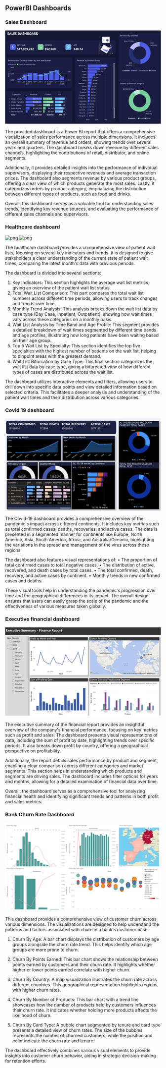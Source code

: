 ## PowerBI Dashboards

### Sales Dashboard

![png](img/SalesDashboard.png)


The provided dashboard is a Power BI report that offers a comprehensive visualization of sales performance across multiple dimensions. It includes an overall summary of revenue and orders, showing trends over several years and quarters. The dashboard breaks down revenue by different sales channels, highlighting the contributions of retail, distributor, and online segments.

Additionally, it provides detailed insights into the performance of individual supervisors, displaying their respective revenues and average transaction prices. The dashboard also segments revenue by various product groups, offering a clear view of which products generate the most sales. Lastly, it categorizes orders by product category, emphasizing the distribution between different types of products, such as food and drinks.

Overall, this dashboard serves as a valuable tool for understanding sales trends, identifying key revenue sources, and evaluating the performance of different sales channels and supervisors.


### Healthcare dashboard

![png](HealthcareDashboard1.png)
![png](HealthcareDashboard2.png)

The healthcare dashboard provides a comprehensive view of patient wait lists, focusing on several key indicators and trends. It is designed to give stakeholders a clear understanding of the current state of patient wait times, comparing the latest month's data with previous periods.

The dashboard is divided into several sections:

1.	Key Indicators: This section highlights the average wait list metrics, giving an overview of the patient wait list status.
2.	Total Wait List Comparison: This part compares the total wait list numbers across different time periods, allowing users to track changes and trends over time.
3.	Monthly Trend Analysis: This analysis breaks down the wait list data by case type (Day Case, Inpatient, Outpatient), showing how wait times vary across these categories on a monthly basis.
4.	Wait List Analysis by Time Band and Age Profile: This segment provides a detailed breakdown of wait times segmented by different time bands and age profiles, illustrating how long patients have been waiting based on their age group.
5.	Top 5 Wait List by Specialty: This section identifies the top five specialties with the highest number of patients on the wait list, helping to pinpoint areas with the greatest demand.
6.	Wait List Bifurcation by Case Type: This final section categorizes the wait list data by case type, giving a bifurcated view of how different types of cases are distributed across the wait list.

The dashboard utilizes interactive elements and filters, allowing users to drill down into specific data points and view detailed information based on selected criteria. This facilitates a deeper analysis and understanding of the patient wait times and their distribution across various categories.


### Covid 19 dashboard

![png](img/Covid19Dashboard.png)

The Covid-19 dashboard provides a comprehensive overview of the pandemic's impact across different continents. It includes key metrics such as total confirmed cases, deaths, recoveries, and active cases. The data is presented in a segmented manner for continents like Europe, North America, Asia, South America, Africa, and Australia/Oceania, highlighting the variations in the spread and management of the virus across these regions.

The dashboard also features visual representations of:
•	The proportion of total confirmed cases to total negative cases.
•	The distribution of active, recovered, and death cases by total cases.
•	The total confirmed, death, recovery, and active cases by continent.
•	Monthly trends in new confirmed cases and deaths.

These visual tools help in understanding the pandemic's progression over time and the geographical differences in its impact. The overall design ensures that users can easily grasp the scale of the pandemic and the effectiveness of various measures taken globally.


### Executive financial dashboard

![png](img/ExecutiveFinancialReport.png)

The executive summary of the financial report provides an insightful overview of the company's financial performance, focusing on key metrics such as profit and sales. The dashboard presents visual representations of data, including the sum of profit by date, highlighting trends over specific periods. It also breaks down profit by country, offering a geographical perspective on profitability.

Additionally, the report details sales performance by product and segment, enabling a clear comparison across different categories and market segments. This section helps in understanding which products and segments are driving sales. The dashboard includes filter options for years and months, allowing for a detailed examination of financial data over time.

Overall, the dashboard serves as a comprehensive tool for analyzing financial health and identifying significant trends and patterns in both profit and sales metrics.


### Bank Churn Rate Dashboard

![png](img/BankChurnRateDashboard.png)

This dashboard provides a comprehensive view of customer churn across various dimensions. The visualizations are designed to help understand the patterns and factors associated with churn in a bank's customer base.

1. Churn By Age: A bar chart displays the distribution of customers by age groups alongside the churn rate trend. This helps identify which age groups are more prone to churn.

2. Churn By Points Earned: This bar chart shows the relationship between points earned by customers and their churn rate. It highlights whether higher or lower points earned correlate with higher churn.

3. Churn By Country: A map visualization illustrates the churn rate across different countries. This geographical representation highlights regions with higher churn rates.

4. Churn By Number of Products: This bar chart with a trend line showcases how the number of products held by customers influences their churn rate. It indicates whether holding more products affects the likelihood of churn.

5. Churn By Card Type: A bubble chart segmented by tenure and card type presents a detailed view of churn rates. The size of the bubbles represents the number of churned customers, while the position and color indicate the churn rate and tenure.

The dashboard effectively combines various visual elements to provide insights into customer churn behavior, aiding in strategic decision-making for retention efforts.

